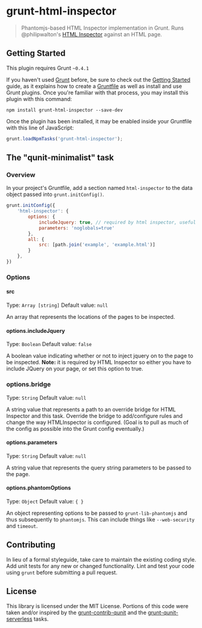 # grunt-html-inspector

> Phantomjs-based HTML Inspector implementation in Grunt. Runs @philipwalton's [HTML Inspector](https://github.com/philipwalton/html-inspector) against an HTML page.

## Getting Started
This plugin requires Grunt `~0.4.1`

If you haven't used [Grunt](http://gruntjs.com/) before, be sure to check out the [Getting Started](http://gruntjs.com/getting-started) guide, as it explains how to create a [Gruntfile](http://gruntjs.com/sample-gruntfile) as well as install and use Grunt plugins. Once you're familiar with that process, you may install this plugin with this command:

```shell
npm install grunt-html-inspector --save-dev
```

Once the plugin has been installed, it may be enabled inside your Gruntfile with this line of JavaScript:

```js
grunt.loadNpmTasks('grunt-html-inspector');
```

## The "qunit-minimalist" task

### Overview
In your project's Gruntfile, add a section named `html-inspector` to the data object passed into `grunt.initConfig()`.

```js
grunt.initConfig({
    'html-inspector': {
		options: {
			includeJquery: true, // required by html inspector, useful if you're not using jquery
            parameters: 'noglobals=true'
        },
        all: {
			src: [path.join('example', 'example.html')]
        }
    },
})
```

### Options

#### src
Type: `Array [string]`
Default value: `null`

An array that represents the locations of the pages to be inspected.

#### options.includeJquery
Type: `Boolean`
Default value: `false`

A boolean value indicating whether or not to inject jquery on to the page to be inspected. **Note:**  it is required by HTML Inspector so either you have to include JQuery on your page, or set this option to true.

### options.bridge
Type: `String`
Default value: `null`

A string value that represents a path to an override bridge for HTML Inspector and this task. Override the bridge to add/configure rules and change the way HTMLInspector is configured. (Goal is to pull as much of the config as possible into the Grunt config eventually.)

#### options.parameters
Type: `String`
Default value: `null`

A string value that represents the query string parameters to be passed to the page.

#### options.phantomOptions
Type: `Object`
Default value: `{ }`

An object representing options to be passed to `grunt-lib-phantomjs` and thus subsequently to `phantomjs`. This can include things like `--web-security` and `timeout`.

## Contributing
In lieu of a formal styleguide, take care to maintain the existing coding style. Add unit tests for any new or changed functionality. Lint and test your code using `grunt` before submitting a pull request.

## License
This library is licensed under the MIT License. Portions of this code were taken and/or inspired by the [grunt-contrib-qunit](https://github.com/gruntjs/grunt-contrib-qunit) and the [grunt-qunit-serverless](https://github.com/jgable/grunt-qunit-serverless) tasks.
